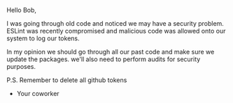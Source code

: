 Hello Bob,

I was going through old code and noticed we may have a security problem. ESLint was recently compromised and malicious code was allowed onto our system to log our tokens.

In my opinion we should go through all our past code and make sure we update the packages. we'll also need to perform audits for security purposes. 

P.S. 
    Remember to delete all github tokens 

- Your coworker
